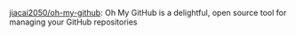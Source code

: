 

[jiacai2050/oh-my-github](https://github.com/jiacai2050/oh-my-github): Oh My GitHub is a delightful, open source tool for managing your GitHub repositories





